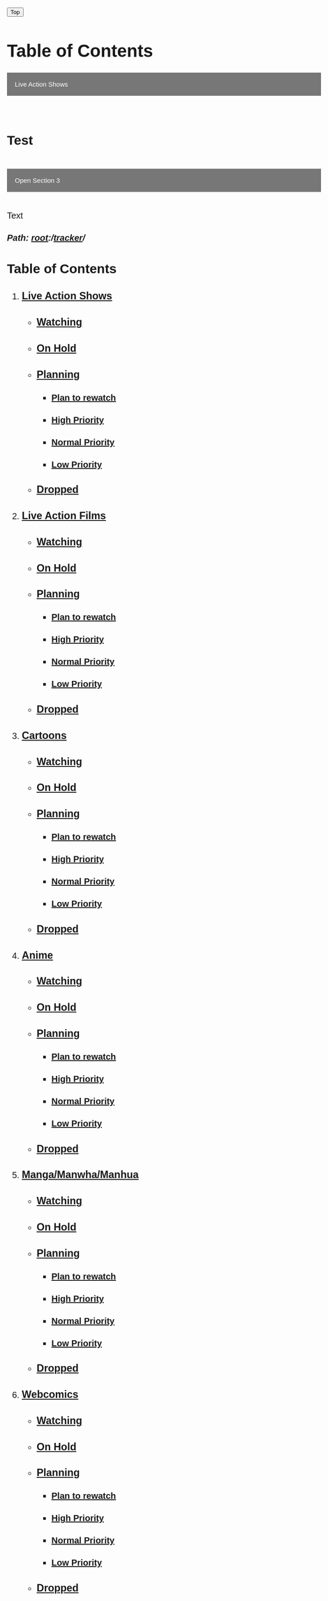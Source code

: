 <html>
<head>
<meta name="viewport" content="width=device-width, initial-scale=1">
<style>
body {
  font-family: Arial, Helvetica, sans-serif;
  font-size: 20px;
}


#myBtn {
  display: none;
  position: fixed;
  bottom: 20px;
  right: 30px;
  z-index: 99;
  font-size: 18px;
  border: none;
  outline: none;
  background-color: lightgrey;
  color: white;
  cursor: pointer;
  padding: 15px;
  border-radius: 4px;
}

#myBtn:hover {
  background-color: #555;
}
</style>
</head>
<body>

<button onclick="topFunction()" id="myBtn" title="Go to top">Top</button>

<script>
//Get the button
var mybutton = document.getElementById("myBtn");

// When the user scrolls down 20px from the top of the document, show the button
window.onscroll = function() {scrollFunction()};

function scrollFunction() {
  if (document.body.scrollTop > 20 || document.documentElement.scrollTop > 20) {
    mybutton.style.display = "block";
  } else {
    mybutton.style.display = "none";
  }
}

// When the user clicks on the button, scroll to the top of the document
function topFunction() {
  document.body.scrollTop = 0;
  document.documentElement.scrollTop = 0;
}
</script>

</body>
</html>


<html>
<head>
<meta name="viewport" content="width=device-width, initial-scale=1">
<style>
.collapsible {
  background-color: #777;
  color: white;
  cursor: pointer;
  padding: 18px;
  width: 100%;
  border: none;
  text-align: left;
  outline: none;
  font-size: 15px;
}

.active, .collapsible:hover {
  background-color: #555;
}

.collapsible:after {
  content: '\002B';
  color: white;
  font-weight: bold;
  float: right;
  margin-left: 5px;
}

.active:after {
  content: "\2212";
}

.content {
  padding: 0 18px;
  max-height: 0;
  overflow: hidden;
  transition: max-height 0.2s ease-out;
  background-color: #f1f1f1;
}
</style>
</head>
<body>

<h1>Table of Contents</h1>

<button class="collapsible">Live Action Shows</button>
<div class="content">
  <br>
  <h2>Test</h2>
  <br>
</div>
<button class="collapsible">Open Section 3</button>
<div class="content">
  <p><br>
  Text
  </p>
    <p></p>
</div>

<script>
var coll = document.getElementsByClassName("collapsible");
var i;

for (i = 0; i < coll.length; i++) {
  coll[i].addEventListener("click", function() {
    this.classList.toggle("active");
    var content = this.nextElementSibling;
    if (content.style.maxHeight){
      content.style.maxHeight = null;
    } else {
      content.style.maxHeight = content.scrollHeight + "px";
    } 
  });
}
</script>
</body>
</html>



##### Path: [root](https://greenj.net):/[tracker](https://greenj.net/tracker)/

## Table of Contents
1. ### [Live Action Shows](#shows)
    - ### [Watching](#shows-watch)
    - ### [On Hold](#shows-hold)
    - ### [Planning](#shows-plan)
        - #### [Plan to rewatch](#shows-rewatch)
        - #### [High Priority](#shows-high)
        - #### [Normal Priority](#shows-norm)
        - #### [Low Priority](#shows-low)
    - ### [Dropped](shows-drop)
2. ### [Live Action Films](#film)
    - ### [Watching](#film-watch)
    - ### [On Hold](#film-hold)
    - ### [Planning](#film-plan)
        - #### [Plan to rewatch](#film-rewatch)
        - #### [High Priority](#film-high)
        - #### [Normal Priority](#film-norm)
        - #### [Low Priority](#film-low)
    - ### [Dropped](film-drop)
3. ### [Cartoons](#cartoon)
    - ### [Watching](#cartoon-watch)
    - ### [On Hold](#cartoon-hold)
    - ### [Planning](#cartoon-plan)
        - #### [Plan to rewatch](#cartoon-rewatch)
        - #### [High Priority](#cartoon-high)
        - #### [Normal Priority](#cartoon-norm)
        - #### [Low Priority](#cartoon-low)
    - ### [Dropped](cartoon-drop)
4. ### [Anime](anime)
    - ### [Watching](#anime-watch)
    - ### [On Hold](#anime-hold)
    - ### [Planning](#anime-plan)
        - #### [Plan to rewatch](#anime-rewatch)
        - #### [High Priority](#anime-high)
        - #### [Normal Priority](#anime-norm)
        - #### [Low Priority](#anime-low)
    - ### [Dropped](anime-drop)
5. ### [Manga/Manwha/Manhua](man)
    - ### [Watching](#man-watch)
    - ### [On Hold](#man-hold)
    - ### [Planning](#man-plan)
        - #### [Plan to rewatch](#man-rewatch)
        - #### [High Priority](#man-high)
        - #### [Normal Priority](#man-norm)
        - #### [Low Priority](#man-low)
    - ### [Dropped](man-drop)
6. ### [Webcomics](#web)
    - ### [Watching](#web-watch)
    - ### [On Hold](#web-hold)
    - ### [Planning](#web-plan)
        - #### [Plan to rewatch](#web-rewatch)
        - #### [High Priority](#web-high)
        - #### [Normal Priority](#web-norm)
        - #### [Low Priority](#web-low)
    - ### [Dropped](web-drop)